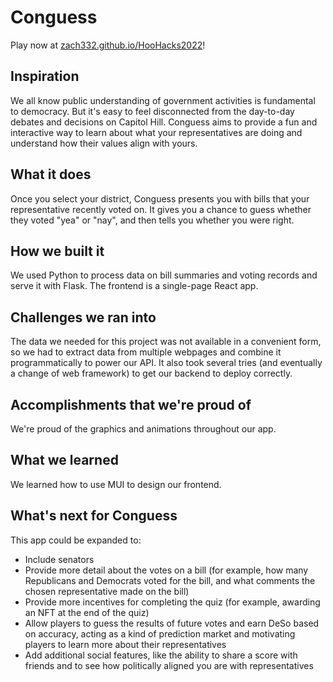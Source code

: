 # Conguess

Play now at [zach332.github.io/HooHacks2022](https://zach332.github.io/HooHacks2022/)!

## Inspiration
We all know public understanding of government activities is fundamental to democracy. But it's easy to feel disconnected from the day-to-day debates and decisions on Capitol Hill. Conguess aims to provide a fun and interactive way to learn about what your representatives are doing and understand how their values align with yours.

## What it does
Once you select your district, Conguess presents you with bills that your representative recently voted on. It gives you a chance to guess whether they voted "yea" or "nay", and then tells you whether you were right.

## How we built it
We used Python to process data on bill summaries and voting records and serve it with Flask. The frontend is a single-page React app.

## Challenges we ran into
The data we needed for this project was not available in a convenient form, so we had to extract data from multiple webpages and combine it programmatically to power our API. It also took several tries (and eventually a change of web framework) to get our backend to deploy correctly.

## Accomplishments that we're proud of
We're proud of the graphics and animations throughout our app.

## What we learned
We learned how to use MUI to design our frontend.

## What's next for Conguess
This app could be expanded to:
* Include senators
* Provide more detail about the votes on a bill (for example, how many Republicans and Democrats voted for the bill, and what comments the chosen representative made on the bill)
* Provide more incentives for completing the quiz (for example, awarding an NFT at the end of the quiz)
* Allow players to guess the results of future votes and earn DeSo based on accuracy, acting as a kind of prediction market and motivating players to learn more about their representatives
* Add additional social features, like the ability to share a score with friends and to see how politically aligned you are with representatives
